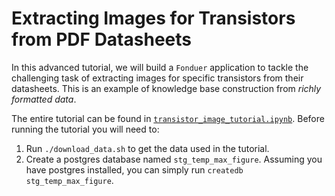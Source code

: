 # Extracting Images for Transistors from PDF Datasheets

In this advanced tutorial, we will build a `Fonduer` application to tackle the
challenging task of extracting images for specific transistors from their
datasheets. This is an example of knowledge base construction from
_richly formatted data_.

The entire tutorial can be found in
[`transistor_image_tutorial.ipynb`](transistor_image_tutorial.ipynb). Before
running the tutorial you will need to:
  1. Run `./download_data.sh` to get the data used in the tutorial.
  2. Create a postgres database named `stg_temp_max_figure`. Assuming you have
     postgres installed, you can simply run `createdb stg_temp_max_figure`.
